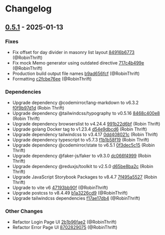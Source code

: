 # Changelog

## [0.5.1](https://github.com/RobinThrift/conveyor/releases/tag/v0.5.1) - 2025-01-13

### <!-- 1 -->Fixes

- Fix offset for day divider in masonry list layout [84916b6773](https://github.com/RobinThrift/conveyor/commit/84916b677358209d12e072f9fbf2c395bd2ed3a9) (@RobinThrift)
- Fix mock Memo generator using outdated directive [717c4b499e](https://github.com/RobinThrift/conveyor/commit/717c4b499eaa04899ef712d49ce02bfd4f7a4eea) (@RobinThrift)
- Production build output file names [b9ad656fcf](https://github.com/RobinThrift/conveyor/commit/b9ad656fcfb05d7889fdcbe4354508e31e3dc32d) (@RobinThrift)
- Formatting [c2fcbe76ee](https://github.com/RobinThrift/conveyor/commit/c2fcbe76eeabf851d409e43d050df8e7f42ea518) (@RobinThrift)

### <!-- 4 -->Dependencies

- Upgrade dependency @codemirror/lang-markdown to v6.3.2 [f0f9b97d1d](https://github.com/RobinThrift/conveyor/commit/f0f9b97d1d8e567072e4f7e006b6104f0b23c110) (Robin Thrift)
- Upgrade dependency @tailwindcss/typography to v0.5.16 [8468c400e8](https://github.com/RobinThrift/conveyor/commit/8468c400e8ebf9989323e4e2101bb127f42213a9) (Robin Thrift)
- Upgrade dependency browserslist to v4.24.4 [991b22d6bf](https://github.com/RobinThrift/conveyor/commit/991b22d6bfd0e7f40ecaa07e882b0078c9bacdfb) (Robin Thrift)
- Upgrade golang Docker tag to v1.23.4 [d54e9dbcd6](https://github.com/RobinThrift/conveyor/commit/d54e9dbcd6514ddb68d5162795fa1635ae90677a) (Robin Thrift)
- Upgrade dependency tailwindcss to v3.4.17 [0dd408021c](https://github.com/RobinThrift/conveyor/commit/0dd408021ce7ef8d1c5f3df2bb1e5eb49fa822a0) (Robin Thrift)
- Upgrade dependency typescript to v5.7.3 [f1b1b58f19](https://github.com/RobinThrift/conveyor/commit/f1b1b58f195ed92466415343e02694af4bc47aa3) (Robin Thrift)
- Upgrade dependency @codemirror/state to v6.5.1 [0f3dec5c15](https://github.com/RobinThrift/conveyor/commit/0f3dec5c15ed9b124d3b671dc01cae1723f4d5ba) (Robin Thrift)
- Upgrade dependency @faker-js/faker to v9.3.0 [dc066f4999](https://github.com/RobinThrift/conveyor/commit/dc066f499908f4804af945ce5c346e80a685557b) (Robin Thrift)
- Upgrade dependency @reduxjs/toolkit to v2.5.0 [d65be8ba2c](https://github.com/RobinThrift/conveyor/commit/d65be8ba2c6cd868eeb39b974a9b6ee59f6513f8) (Robin Thrift)
- Upgrade JavaScript Storybook Packages to v8.4.7 [7f495a5527](https://github.com/RobinThrift/conveyor/commit/7f495a5527fb48d4ade5c3cb43146d6a52e5de9e) (Robin Thrift)
- Upgrade to vite v6 [47193bb90f](https://github.com/RobinThrift/conveyor/commit/47193bb90f4bbf2539f5f7a12333ce42ef5439b2) (@RobinThrift)
- Upgrade postcss to v8.4.49 [b1a3226cd9](https://github.com/RobinThrift/conveyor/commit/b1a3226cd9211fd57b32187c80a679997f652df5) (@RobinThrift)
- Upgrade tailwindcss dependencies [f17ae17db4](https://github.com/RobinThrift/conveyor/commit/f17ae17db40560dfb4117f6c5491685c04f9056b) (@RobinThrift)

### <!-- 6 -->Other Changes

- Refactor Login Page UI [2b1b96fae2](https://github.com/RobinThrift/conveyor/commit/2b1b96fae2946c8754893d5f305db6b101b1d7af) (@RobinThrift)
- Refactor Error Page UI [8702829075](https://github.com/RobinThrift/conveyor/commit/8702829075fd768221d92dad686d2a18489f46a8) (@RobinThrift)

[0.5.1]: https://github.com/RobinThrift/conveyor/compare/v0.5.0..v0.5.1

